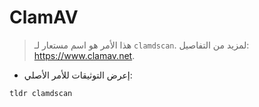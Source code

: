# ClamAV

> هذا الأمر هو اسم مستعار لـ `clamdscan`.
> لمزيد من التفاصيل: <https://www.clamav.net>.

- إعرض التوثيقات للأمر الأصلي:

`tldr clamdscan`
